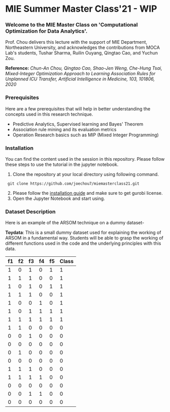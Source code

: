 # MIE Summer Master Class'21 - WIP

### Welcome to the MIE Master Class on 'Computational Optimization for Data Analytics'.

Prof. Chou delivers this lecture with the support of MIE Department, Northeastern University, and acknowledges the contributions from MOCA Lab's students, Tushar Sharma, Ruilin Ouyang, Qingtao Cao, and Yuchun Zou.

**Reference:** _Chun-An Chou, Qingtao Cao, Shao-Jen Weng, Che-Hung Tsai, Mixed-Integer Optimization Approach to Learning Association Rules for Unplanned ICU Transfer, Artificial Intelligence in Medicine, 103, 101806, 2020_


### Prerequisites
Here are a few prerequisites that will help in better understanding the concepts used in this research technique.
- Predictive Analytics, Supervised learning and Bayes' Theorem
- Association rule mining and its evaluation metrics
- Operation Research basics such as MIP (Mixed Integer Programming)

### Installation
You can find the content used in the session in this repository. Please follow these steps to use the tutorial in the jupyter notebook.

1. Clone the repository at your local directory using following command.
```
 git clone https://github.com/joechou7/miemasterclass21.git
```
2. Please follow the [installation guide](https://github.com/joechou7/miemasterclass21/blob/main/Python%20%26%20Gurobi%20Installation%20Guide%202021.pdf) and make sure to get gurobi license.
3. Open the Jupyter Notebook and start using.

### Dataset Description

Here is an example of the ARSOM technique on a dummy dataset-

**Toydata**: This is a small dummy dataset used for explaining the working of ARSOM in a fundamental way. Students will be able to grasp the working of different functions used in the code and the underlying principles with this data.


[//]: # (2. **ICU Transfer**: This dataset is an industrial example of using ARSOM to optimize decision making process. We gather data from a hospital's medical records for ICU transfer decisions for patients, their medical history and biometric symptoms. The size of this dataset is large and might take too long to run on slower machines.)

|f1 |f2 |f3 |f4 |f5 |Class|
|---|---|---|---|---|-----|
|1  |0  |1  |0  |1  |1    |
|1  |1  |1  |0  |0  |1    |
|1  |0  |1  |0  |1  |1    |
|1  |1  |1  |0  |0  |1    |
|1  |0  |0  |1  |0  |1    |
|1  |0  |1  |1  |1  |1    |
|1  |1  |1  |1  |1  |1    |
|1  |1  |0  |0  |0  |0    |
|0  |0  |1  |0  |0  |0    |
|0  |0  |0  |0  |0  |0    |
|0  |1  |0  |0  |0  |0    |
|0  |0  |0  |0  |0  |0    |
|1  |1  |1  |0  |0  |0    |
|1  |1  |1  |1  |0  |0    |
|0  |0  |0  |0  |0  |0    |
|0  |0  |1  |1  |0  |0    |
|0  |0  |0  |0  |0  |0    |


